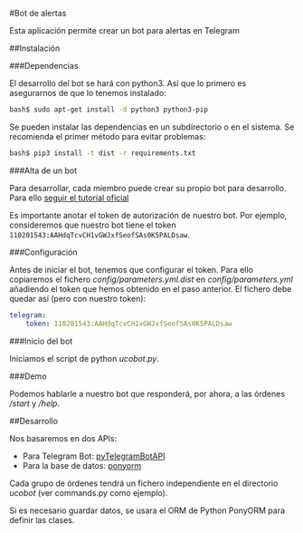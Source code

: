 #Bot de alertas

Esta aplicación permite crear un bot para alertas en Telegram

##Instalación

###Dependencias

El desarrollo del bot se hará con python3. Así que lo primero es asegurarnos de que lo tenemos instalado:

```bash
bash$ sudo apt-get install -d python3 python3-pip
```

Se pueden instalar las dependencias en un subdirectorio o en el sistema. Se recomienda el primer método para evitar problemas:

```bash
bash$ pip3 install -t dist -r requirements.txt
```

###Alta de un bot

Para desarrollar, cada miembro puede crear su propio bot para desarrollo. Para ello [seguir el tutorial oficial](https://core.telegram.org/bots#botfather)

Es importante anotar el token de autorización de nuestro bot. Por ejemplo, consideremos que nuestro bot tiene el token ```110201543:AAHdqTcvCH1vGWJxfSeofSAs0K5PALDsaw```.

###Configuración

Antes de iniciar el bot, tenemos que configurar el token. Para ello copiaremos el fichero _config/parameters.yml.dist_ en _config/parameters.yml_ añadiendo el token que hemos obtenido en el paso anterior. El fichero debe quedar así (pero con nuestro token):

```yaml
telegram:
    token: 110201543:AAHdqTcvCH1vGWJxfSeofSAs0K5PALDsaw
```

###Inicio del bot

Iniciamos el script de python _ucobot.py_.

###Demo

Podemos hablarle a nuestro bot que responderá, por ahora, a las órdenes _/start_ y _/help_.

##Desarrollo

Nos basaremos en dos APIs:

* Para Telegram Bot: [pyTelegramBotAPI](https://github.com/eternnoir/pyTelegramBotAPI)
* Para la base de datos: [ponyorm](http://ponyorm.com/)

Cada grupo de órdenes tendrá un fichero independiente en el directorio _ucobot_ (ver commands.py como ejemplo).

Si es necesario guardar datos, se usara el ORM de Python PonyORM para definir las clases.
